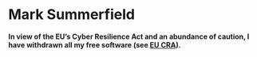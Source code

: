 # Mark Summerfield

**In view of the EU’s Cyber Resilience Act and an abundance of caution, I
have withdrawn all my free software (see
[EU CRA](https://en.wikipedia.org/wiki/Cyber_Resilience_Act#Criticism)).**
